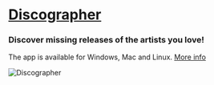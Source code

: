 # [Discographer](http://qiplex.com/software/discographer/)

### Discover missing releases of the artists you love!
The app is available for Windows, Mac and Linux. [More info](http://qiplex.com/software/discographer/)


![Discographer](http://qiplex.com/img/discographer-app.png)



